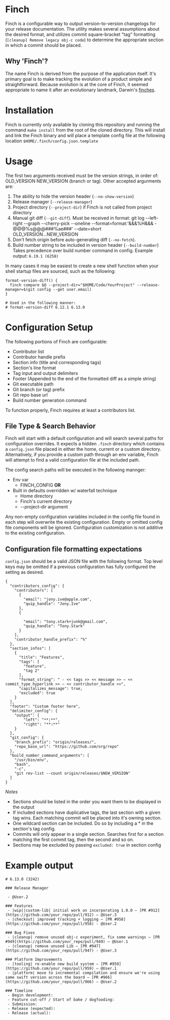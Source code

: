# Finch

Finch is a configurable way to output version-to-version changelogs for your release documentation. The utility makes several assumptions about the desired format, and utilizes commit square-bracket "tag" formatting (`[cleanup] Remove legacy obj-c code`) to determine the appropriate section in which a commit should be placed.

## Why 'Finch'?

The name Finch is derived from the purpose of the application itself. It's primary goal is to make tracking the evolution of a product simple and straightforward. Because evolution is at the core of Finch, it seemed appropriate to name it after an evolutionary landmark, Darwin's [finches](https://bit.ly/2TJZlnb).

# Installation

Finch is currently only available by cloning this repository and running the command `make install` from the root of the cloned directory. This will install and link the Finch binary and will place a template config file at the following location `$HOME/.finch/config.json.template`

# Usage
The first two arguments received must be the version strings, in order of: OLD_VERSION NEW_VERSION (branch or tag). Other accepted argurments are:
1. The ability to hide the version header (`--no-show-version`)
2. Release manager (`--release-manager`)
3. Project directory (`--project-dir`) if Finch is not called from project directory
4. Manual git diff (`--git-diff`). Must be received in format: git log --left-right --graph --cherry-pick --oneline --format=format:'&&&%H&&& - @@@%s@@@###%ae###' --date=short OLD_VERSION...NEW_VERSION
5. Don't fetch origin before auto-generating diff (`--no-fetch`).
6. Build number string to be included in version header (`--build-number`) Takes precedence over build number command in config. Example output: `6.19.1 (6258)`

In many cases it may be easiest to create a new shell function when your shell startup files are sourced, such as the following:

```
format-version-diff() {
  finch compare $@ --project-dir="$HOME/Code/YourProject" --release-manager=$(git config --get user.email)
}

# Used in the following manner:
# format-version-diff 6.12.1 6.13.0
```

# Configuration Setup
The following portions of Finch are configurable:
- Contributor list
- Contributor handle prefix
- Section info (title and corresponding tags)
- Section's line format
- Tag input and output delimiters
- Footer (Appended to the end of the formatted diff as a simple string)
- Git executable path
- Git branch (or tag) prefix
- Git repo base url
- Build number generation command

To function properly, Finch requires at least a contributors list.

## File Type & Search Behavior
Finch will start with a default configuration and will search several paths for configuration overrides. It expects a hidden `.finch` directory which contains a `config.json` file placed in either the home, current or a custom directory. Alternatively, if you provide a custom path through an env variable, Finch will attempt to find a valid configuration file at the included path.

The config search paths will be executed in the following mannger:
- Env var
  - FINCH_CONFIG
__OR__
- Built in defaults overridden w/ waterfall technique
  - Home directory
  - Finch's current directory
  - --project-dir argument

Any non-empty configuration variables included in the config file found in each step will overwrite the existing configuration. Empty or omitted config file components will be ignored. Configuration customization is not additive to the existing configuration.

## Configuration file formatting expectations
`config.json` should be a valid JSON file with the following format. Top level keys may be omitted if a previous configuration has fully configured the setting as desired.

```
{
  "contributors_config": {
    "contributors": [
      {
        "email": "jony.ive@apple.com",
        "quip_handle": "Jony.Ive"
      },
      {

        "email": "tony.stark+junk@gmail.com",
        "quip_handle": "Tony.Stark"
      }
    ],
    "contributor_handle_prefix": "%"
  },
  "section_infos": [
    {
      "title": "Features",
      "tags": [
        "feature",
        "tag 2"
      ],
      "format_string": " - << tags >> << message >> — << commit_type_hyperlink >> — << contributor_handle >>",
      "capitalizes_message": true,
      "excluded": true
    }
  ],
  "footer": "Custom footer here",
  "delimiter_config": {
    "output": {
        "left": "**❲**",
        "right": "**❳**"
    }
  },
  "git_config": {
    "branch_prefix": "origin/releases/",
    "repo_base_url": "https://github.com/org/repo"
  },
  "build_number_command_arguments": [
    "/usr/bin/env",
    "bash",
    "-c",
    "git rev-list --count origin/releases/$NEW_VERSION"
  ]
}
```

*Notes*
  - Sections should be listed in the order you want them to be displayed in the output
  - If included sections have duplicative tags, the last section with a given tag wins. Each matching commit will be placed into it's owning section.
  - One wildcard section can be included. Do so by including a * in the section's tag config.
  - Commits will only appear in a single section. Searches first for a section matching the first commit tag, then the second and so on.
  - Sections may be excluded by passing `excluded: true` in section config

# Example output
```
# 6.13.0 (3242)

### Release Manager

 - @User.2

### Features
 - |wip||custom-lib| initial work on incorporating 1.0.0 — [PR #912](https://github.com/your_repo/pull/912) — @User.3
 - |checkout| improved tracking + logging — [PR #958](https://github.com/your_repo/pull/958) - @User.2

### Bug Fixes
 - |cleanup| remove unused obj-c experiment, fix some warnings — [PR #949](https://github.com/your_repo/pull/949) — @User.1
 - |cleanup| remove unused Lib — [PR #947](https://github.com/your_repo/pull/947) - @User.3

### Platform Improvements
 - |tooling| re-enable new build system — [PR #959](https://github.com/your_repo/pull/959) — @User.1
 - |platform| move to incremental compilation and ensure we're using same swift version across the board — [PR #966](https://github.com/your_repo/pull/966) — @User.2

### Timeline
 - Begin development:
 - Feature cut-off / Start of bake / dogfooding:
 - Submission:
 - Release (expected):
 - Release (actual):

```
